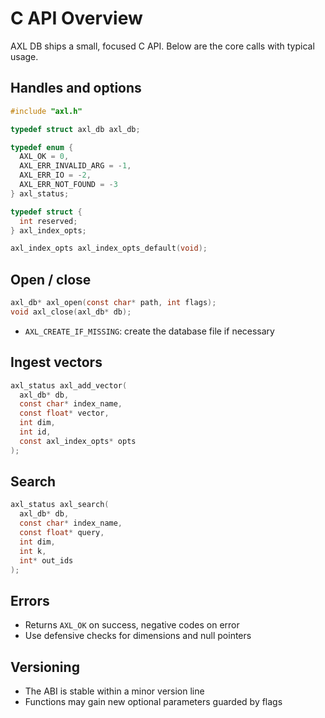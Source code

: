 # C API Overview

AXL DB ships a small, focused C API. Below are the core calls with typical usage.

## Handles and options

```c
#include "axl.h"

typedef struct axl_db axl_db;

typedef enum {
  AXL_OK = 0,
  AXL_ERR_INVALID_ARG = -1,
  AXL_ERR_IO = -2,
  AXL_ERR_NOT_FOUND = -3
} axl_status;

typedef struct {
  int reserved;
} axl_index_opts;

axl_index_opts axl_index_opts_default(void);
```

## Open / close

```c
axl_db* axl_open(const char* path, int flags);
void axl_close(axl_db* db);
```

- `AXL_CREATE_IF_MISSING`: create the database file if necessary

## Ingest vectors

```c
axl_status axl_add_vector(
  axl_db* db,
  const char* index_name,
  const float* vector,
  int dim,
  int id,
  const axl_index_opts* opts
);
```

## Search

```c
axl_status axl_search(
  axl_db* db,
  const char* index_name,
  const float* query,
  int dim,
  int k,
  int* out_ids
);
```

## Errors

- Returns `AXL_OK` on success, negative codes on error
- Use defensive checks for dimensions and null pointers

## Versioning

- The ABI is stable within a minor version line
- Functions may gain new optional parameters guarded by flags
